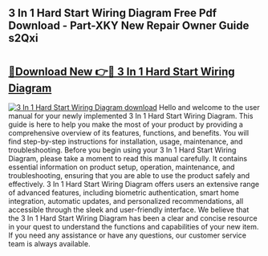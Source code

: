 ## 3 In 1 Hard Start Wiring Diagram Free Pdf Download - Part-XKY New Repair Owner Guide s2Qxi

# <h2><a href="http://dfu6wb.blite.top/?on=3+In+1+Hard+Start+Wiring+Diagram">🔗Download New 👉🔴 3 In 1 Hard Start Wiring Diagram</a></h2>

[![3 In 1 Hard Start Wiring Diagram download](https://i.imgur.com/lujVjoI.png)](http://dfu6wb.blite.top/?on=3+In+1+Hard+Start+Wiring+Diagram)
Hello and welcome to the user manual for your newly implemented 3 In 1 Hard Start Wiring Diagram. This guide is here to help you make the most of your product by providing a comprehensive overview of its features, functions, and benefits. You will find step-by-step instructions for installation, usage, maintenance, and troubleshooting. Before you begin using your 3 In 1 Hard Start Wiring Diagram, please take a moment to read this manual carefully. It contains essential information on product setup, operation, maintenance, and troubleshooting, ensuring that you are able to use the product safely and effectively. 3 In 1 Hard Start Wiring Diagram offers users an extensive range of advanced features, including biometric authentication, smart home integration, automatic updates, and personalized recommendations, all accessible through the sleek and user-friendly interface. We believe that the 3 In 1 Hard Start Wiring Diagram has been a clear and concise resource in your quest to understand the functions and capabilities of your new item. If you need any assistance or have any questions, our customer service team is always available.

